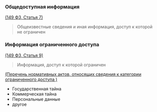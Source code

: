 ### Общедоступная информация

[(149 ФЗ, Статья 7)](https://www.consultant.ru/document/cons_doc_LAW_61798/7b95a91feb271e5c605456ef9a8afef42d36ae2d/)

> Общеизвестные сведения и иная информация, доступ к которой не ограничен

### Информация ограниченного доступа

[(149 ФЗ, Статья 9)](https://www.consultant.ru/document/cons_doc_LAW_61798/35f4fb38534799919febebd589466c9838f571b2/)

> Информация, доступ к которой ограничен

[(Перечень нормативных актов, относящих сведения к категории ограниченного доступа )](https://www.consultant.ru/document/cons_doc_LAW_93980/#dst0)

- Государственная тайна
- Коммерческая тайна
- Персональные данные
- другое
